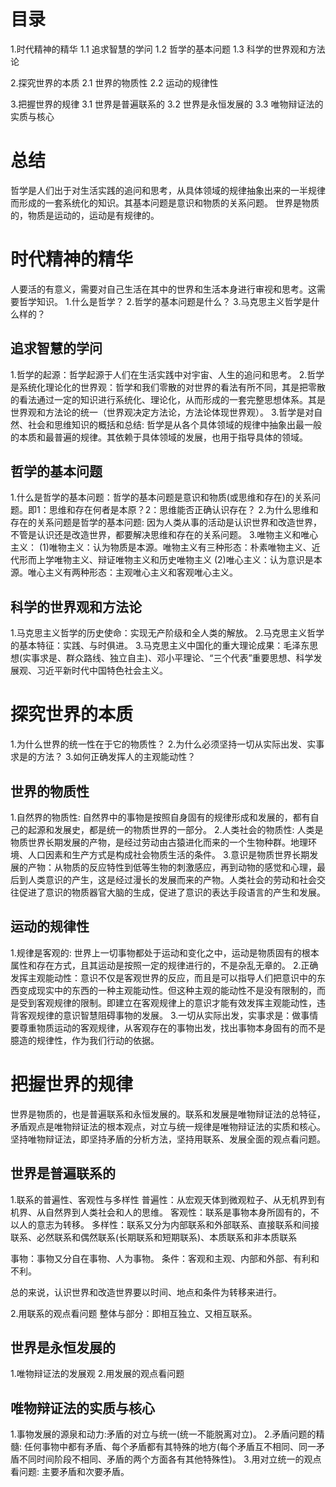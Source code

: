# 目录
1.时代精神的精华
  1.1 追求智慧的学问
  1.2 哲学的基本问题
  1.3 科学的世界观和方法论

2.探究世界的本质
  2.1 世界的物质性
  2.2 运动的规律性

3.把握世界的规律
  3.1 世界是普遍联系的
  3.2 世界是永恒发展的
  3.3 唯物辩证法的实质与核心

# 总结
哲学是人们出于对生活实践的追问和思考，从具体领域的规律抽象出来的一半规律而形成的一套系统化的知识。其基本问题是意识和物质的关系问题。
世界是物质的，物质是运动的，运动是有规律的。  

# 时代精神的精华
人要活的有意义，需要对自己生活在其中的世界和生活本身进行审视和思考。这需要哲学知识。
1.什么是哲学？
2.哲学的基本问题是什么？
3.马克思主义哲学是什么样的？

## 追求智慧的学问
1.哲学的起源：哲学起源于人们在生活实践中对宇宙、人生的追问和思考。
2.哲学是系统化理论化的世界观：哲学和我们零散的对世界的看法有所不同，其是把零散的看法通过一定的知识进行系统化、理论化，从而形成的一套完整思想体系。其是世界观和方法论的统一（世界观决定方法论，方法论体现世界观）。
3.哲学是对自然、社会和思维知识的概括和总结: 哲学是从各个具体领域的规律中抽象出最一般的本质和最普遍的规律。其依赖于具体领域的发展，也用于指导具体的领域。

## 哲学的基本问题
1.什么是哲学的基本问题：哲学的基本问题是意识和物质(或思维和存在)的关系问题。即1：思维和存在何者是本原？2：思维能否正确认识存在？
2.为什么思维和存在的关系问题是哲学的基本问题: 因为人类从事的活动是认识世界和改造世界，不管是认识还是改造世界，都要解决思维和存在的关系问题。
3.唯物主义和唯心主义：
  (1)唯物主义：认为物质是本源。唯物主义有三种形态：朴素唯物主义、近代形而上学唯物主义、辩证唯物主义和历史唯物主义
  (2)唯心主义：认为意识是本源。唯心主义有两种形态：主观唯心主义和客观唯心主义。

## 科学的世界观和方法论
1.马克思主义哲学的历史使命：实现无产阶级和全人类的解放。
2.马克思主义哲学的基本特征：实践、与时俱进。
3.马克思主义中国化的重大理论成果：毛泽东思想(实事求是、群众路线、独立自主)、邓小平理论、“三个代表”重要思想、科学发展观、习近平新时代中国特色社会主义。

# 探究世界的本质
1.为什么世界的统一性在于它的物质性？
2.为什么必须坚持一切从实际出发、实事求是的方法？
3.如何正确发挥人的主观能动性？

## 世界的物质性
1.自然界的物质性: 自然界中的事物是按照自身固有的规律形成和发展的，都有自己的起源和发展史，都是统一的物质世界的一部分。
2.人类社会的物质性: 人类是物质世界长期发展的产物，是经过劳动由古猿进化而来的一个生物种群。地理环境、人口因素和生产方式是构成社会物质生活的条件。
3.意识是物质世界长期发展的产物：从物质的反应特性到低等生物的刺激感应，再到动物的感觉和心理，最后到人类意识的产生，这是经过漫长的发展而来的产物。人类社会的劳动和社会交往促进了意识的物质器官大脑的生成，促进了意识的表达手段语言的产生和发展。

## 运动的规律性
1.规律是客观的: 世界上一切事物都处于运动和变化之中，运动是物质固有的根本属性和存在方式，且其运动是按照一定的规律进行的，不是杂乱无章的。
2.正确发挥主观能动性：意识不仅是客观世界的反应，而且是可以指导人们把意识中的东西变成现实中的东西的一种主观能动性。但这种主观的能动性不是没有限制的，而是受到客观规律的限制。即建立在客观规律上的意识才能有效发挥主观能动性，违背客观规律的意识智慧阻碍事物的发展。
3.一切从实际出发，实事求是：做事情要尊重物质运动的客观规律，从客观存在的事物出发，找出事物本身固有的而不是臆造的规律性，作为我们行动的依据。

# 把握世界的规律
世界是物质的，也是普遍联系和永恒发展的。联系和发展是唯物辩证法的总特征，矛盾观点是唯物辩证法的根本观点，对立与统一规律是唯物辩证法的实质和核心。坚持唯物辩证法，即坚持矛盾的分析方法，坚持用联系、发展全面的观点看问题。

## 世界是普遍联系的
1.联系的普遍性、客观性与多样性
  普遍性：从宏观天体到微观粒子、从无机界到有机界、从自然界到人类社会和人的思维。
  客观性：联系是事物本身所固有的，不以人的意志为转移。
  多样性：联系又分为内部联系和外部联系、直接联系和间接联系、必然联系和偶然联系(长期联系和短期联系)、本质联系和非本质联系

事物：事物又分自在事物、人为事物。
条件：客观和主观、内部和外部、有利和不利。

总的来说，认识世界和改造世界要以时间、地点和条件为转移来进行。

2.用联系的观点看问题
  整体与部分：即相互独立、又相互联系。

## 世界是永恒发展的
1.唯物辩证法的发展观
2.用发展的观点看问题

## 唯物辩证法的实质与核心
1.事物发展的源泉和动力:矛盾的对立与统一(统一不能脱离对立)。
2.矛盾问题的精髓: 任何事物中都有矛盾、每个矛盾都有其特殊的地方(每个矛盾互不相同、同一矛盾不同时间阶段不相同、矛盾的两个方面各有其他特殊性)。
3.用对立统一的观点看问题: 主要矛盾和次要矛盾。
